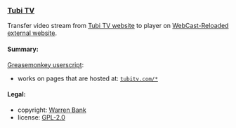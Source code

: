 ### [Tubi TV](https://github.com/warren-bank/crx-Tubi-TV/tree/greasemonkey-userscript)

Transfer video stream from [Tubi TV website](https://tubitv.com/) to player on [WebCast-Reloaded](https://github.com/warren-bank/crx-webcast-reloaded) [external website](https://warren-bank.github.io/crx-webcast-reloaded/external_website/index.html).

#### Summary:

[Greasemonkey userscript](https://github.com/warren-bank/crx-Tubi-TV/raw/greasemonkey-userscript/greasemonkey-userscript/Tubi-TV.user.js):
* works on pages that are hosted at: [`tubitv.com/*`](https://tubitv.com/)

#### Legal:

* copyright: [Warren Bank](https://github.com/warren-bank)
* license: [GPL-2.0](https://www.gnu.org/licenses/old-licenses/gpl-2.0.txt)
